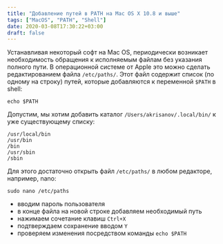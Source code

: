 ```yaml
---
title: "Добавление путей в PATH на Mac OS X 10.8 и выше"
tags: ["MacOS", "PATH", "Shell"]
date: 2020-03-08T17:30:22+03:00
draft: false
---
```


Устанавливая некоторый софт на Mac OS, периодически возникает необходимость обращения к исполняемым
файлам без указания полного пути. В операционной системе от Apple это можно сделать редактированием
файла `/etc/paths/`. Этот файл содержит список (по одному на строку) путей, которые добавляются к
переменной `$PATH` в shell:

```
echo $PATH
```
<!--more-->
Допустим, мы хотим добавить каталог `/Users/akrisanov/.local/bin/` к уже существующему списку:

```shell
/usr/local/bin
/usr/bin
/bin
/usr/sbin
/sbin
```

Для этого достаточно открыть файл `/etc/paths/` в любом редакторе, например, nano:

```shell
sudo nano /etc/paths
```

- вводим пароль пользователя
- в конце файла на новой строке добавляем необходимый путь
- нажимаем сочетание клавиш `Ctrl+X`
- подтверждаем сохранение вводом `Y`
- проверяем изменения посредством команды `echo $PATH`
